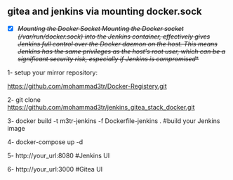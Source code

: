 ## gitea and jenkins via mounting docker.sock
- [x] ~~*Mounting the Docker Socket
Mounting the Docker socket (/var/run/docker.sock) into the Jenkins container,
effectively gives Jenkins full control over the Docker daemon on the host.
This means Jenkins has the same privileges as the host's root user, which can be a significant security risk, especially if Jenkins is compromised**~~ 

1- setup your mirror repository: 

 https://github.com/mohammad3tr/Docker-Registery.git

2- git clone https://github.com/mohammad3tr/jenkins_gitea_stack_docker.git 

3- docker build -t m3tr-jenkins -f Dockerfile-jenkins . #build your Jenkins image

4- docker-compose up -d

5- http://your_url:8080 #Jenkins UI

6- http://your_url:3000 #Gitea UI

